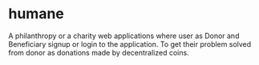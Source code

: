 # humane
A philanthropy or a charity web applications where user as Donor and Beneficiary signup or login to the application. To get their problem solved from donor as donations made by decentralized coins.
